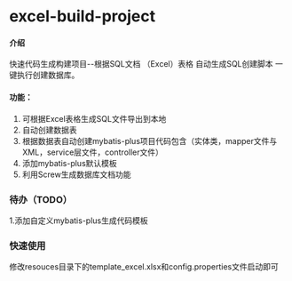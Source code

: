 # excel-build-project

#### 介绍
快速代码生成构建项目--根据SQL文档 （Excel）表格 自动生成SQL创建脚本 一键执行创建数据库。

#### 功能：
1. 可根据Excel表格生成SQL文件导出到本地
2. 自动创建数据表
3. 根据数据表自动创建mybatis-plus项目代码包含（实体类，mapper文件与XML，service层文件，controller文件）
4. 添加mybatis-plus默认模板
5. 利用Screw生成数据库文档功能

### 待办（TODO）
1.添加自定义mybatis-plus生成代码模板


### 快速使用
修改resouces目录下的template_excel.xlsx和config.properties文件启动即可
